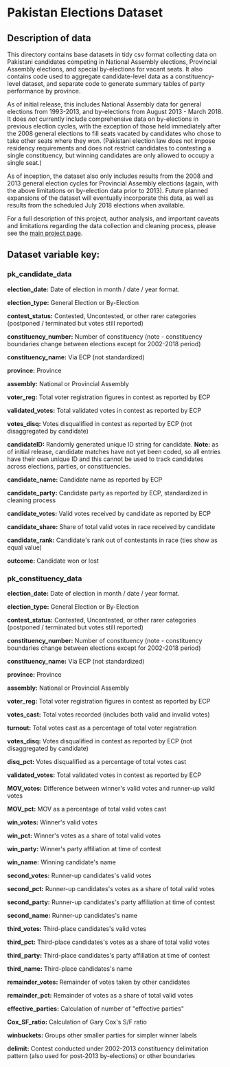 # Pakistan Elections Dataset

## Description of data
This directory contains base datasets in tidy csv format collecting data on Pakistani candidates competing in National Assembly elections, Provincial Assembly elections, and special by-elections for vacant seats. It also contains code used to aggregate candidate-level data as a constituency-level dataset, and separate code to generate summary tables of party performance by province.

As of initial release, this includes National Assembly data for general elections from 1993-2013, and by-elections from August 2013 - March 2018. It does *not* currently include comprehensive data on by-elections in previous election cycles, with the exception of those held immediately after the 2008 general elections to fill seats vacated by candidates who chose to take other seats where they won. (Pakistani election law does not impose residency requirements and does not restrict candidates to contesting a single constituency, but winning candidates are only allowed to occupy a single seat.)

As of inception, the dataset also only includes results from the 2008 and 2013 general election cycles for Provincial Assembly elections (again, with the above limitations on by-election data prior to 2013). Future planned expansions of the dataset will eventually incorporate this data, as well as results from the scheduled July 2018 elections when available.

For a full description of this project, author analysis, and important caveats and limitations regarding the data collection and cleaning process, please see the [main project page](https://github.com/colincookman/pakistan_elections/README.md).

## Dataset variable key:

### pk_candidate_data
**election_date:** Date of election in month / date / year format.

**election_type:** General Election or By-Election 

**contest_status:** Contested, Uncontested, or other rarer categories (postponed / terminated but votes still reported)

**constituency_number:** Number of constituency (note - constituency boundaries change between elections except for 2002-2018 period)

**constituency_name:** Via ECP (not standardized)

**province:** Province

**assembly:** National or Provincial Assembly

**voter_reg:** Total voter registration figures in contest as reported by ECP

**validated_votes:** Total validated votes in contest as reported by ECP

**votes_disq:** Votes disqualified in contest as reported by ECP (not disaggregated by candidate)

**candidateID:** Randomly generated unique ID string for candidate. **Note:** as of initial release, candidate matches have not yet been coded, so all entries have their own unique ID and this cannot be used to track candidates across elections, parties, or constituencies.

**candidate_name:** Candidate name as reported by ECP

**candidate_party:** Candidate party as reported by ECP, standardized in cleaning process

**candidate_votes:** Valid votes received by candidate as reported by ECP

**candidate_share:** Share of total valid votes in race received by candidate

**candidate_rank:** Candidate's rank out of contestants in race (ties show as equal value)

**outcome:** Candidate won or lost

### pk_constituency_data

**election_date:** Date of election in month / date / year format.

**election_type:** General Election or By-Election 

**contest_status:** Contested, Uncontested, or other rarer categories (postponed / terminated but votes still reported)

**constituency_number:** Number of constituency (note - constituency boundaries change between elections except for 2002-2018 period)

**constituency_name:** Via ECP (not standardized)

**province:** Province

**assembly:** National or Provincial Assembly

**voter_reg:** Total voter registration figures in contest as reported by ECP

**votes_cast:** Total votes recorded (includes both valid and invalid votes)

**turnout:** Total votes cast as a percentage of total voter registration

**votes_disq:** Votes disqualified in contest as reported by ECP (not disaggregated by candidate)

**disq_pct:** Votes disqualified as a percentage of total votes cast

**validated_votes:** Total validated votes in contest as reported by ECP

**MOV_votes:** Difference between winner's valid votes and runner-up valid votes

**MOV_pct:** MOV as a percentage of total valid votes cast

**win_votes:** Winner's valid votes

**win_pct:** Winner's votes as a share of total valid votes

**win_party:** Winner's party affiliation at time of contest

**win_name:** Winning candidate's name

**second_votes:** Runner-up candidates's valid votes

**second_pct:** Runner-up candidates's votes as a share of total valid votes

**second_party:** Runner-up candidates's party affiliation at time of contest

**second_name:** Runner-up candidates's name

**third_votes:** Third-place candidates's valid votes

**third_pct:** Third-place candidates's votes as a share of total valid votes

**third_party:** Third-place candidates's party affiliation at time of contest

**third_name:** Third-place candidates's name

**remainder_votes:** Remainder of votes taken by other candidates

**remainder_pct:** Remainder of votes as a share of total valid votes

**effective_parties:** Calculation of number of "effective parties"

**Cox_SF_ratio:** Calculation of Gary Cox's S/F ratio

**winbuckets:** Groups other smaller parties for simpler winner labels

**delimit:** Contest conducted under 2002-2013 constituency delimitation pattern (also used for post-2013 by-elections) or other boundaries
